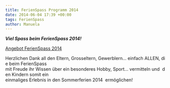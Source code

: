 ```yaml
---
title: FerienSpass Programm 2014
date: 2014-06-04 17:39 +00:00
tags: FerienSpass
author: Manuela
---
```


***Viel Spass beim FerienSpass 2014!***
    
[Angebot FerienSpass 2014](/download/Angebot_FerienSpass_2014.pdf)

Herzlichen Dank all den Eltern, Grosseltern, Gewerblern… einfach ALLEN, die beim FerienSpass
mit Freude ihr Wissen über ein besonderes Hobby, Sport… vermitteln und  den Kindern somit ein
einmaliges Erlebnis in den Sommerferien 2014  ermöglichen!

